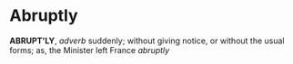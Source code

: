 # Abruptly

**ABRUPT'LY**, _adverb_ suddenly; without giving notice, or without the usual forms; as, the Minister left France _abruptly_